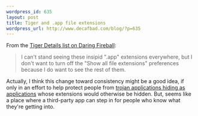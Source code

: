 ```yaml
--- 
wordpress_id: 635
layout: post
title: Tiger and .app file extensions
wordpress_url: http://www.decafbad.com/blog/?p=635
---
```

From the [Tiger Details list on Daring Fireball][td]:

  > I can't stand seeing these insipid ".app" extensions everywhere, but I don't want to turn off the "Show all file extensions" preferences because I do want to see the rest of them.

  Actually, I think this change toward consistency might be a good idea, if only in an effort to help protect people from [trojan applications hiding as applications][troj] whose extensions would otherwise be hidden.  But, seems like a place where a third-party app can step in for people who know what they're getting into.

[troj]: http://www.atomicbird.com/node/view/28
[td]: http://daringfireball.net/misc/2005/04/tiger_details
